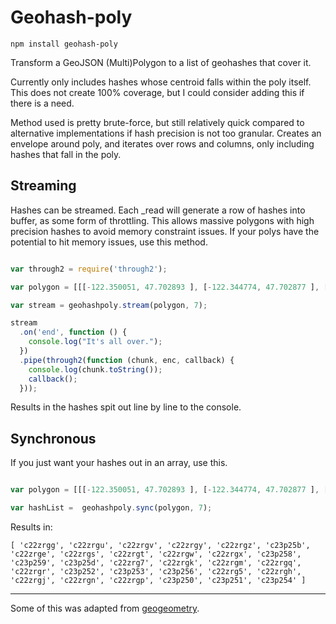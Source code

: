 # Geohash-poly

`npm install geohash-poly`

Transform a GeoJSON (Multi)Polygon to a list of geohashes that cover it.

Currently only includes hashes whose centroid falls within the poly itself. This does not create 100% coverage, but I could consider adding this if there is a need.

Method used is pretty brute-force, but still relatively quick compared to alternative implementations if hash precision is not too granular. Creates an envelope around poly, and iterates over rows and columns, only including hashes that fall in the poly.


## Streaming
Hashes can be streamed. Each _read will generate a row of hashes into buffer, as some form of throttling. This allows massive polygons with high precision hashes to avoid memory constraint issues. If your polys have the potential to hit memory issues, use this method.
```javascript

var through2 = require('through2');

var polygon = [[[-122.350051, 47.702893 ], [-122.344774, 47.702877 ], [-122.344777, 47.70324 ], [-122.341982, 47.703234 ], [-122.341959, 47.701421 ], [-122.339749, 47.701416 ], [-122.339704, 47.69776 ], [-122.341913, 47.697797 ], [-122.341905, 47.697071 ], [-122.344576, 47.697084 ], [-122.344609, 47.697807 ], [-122.349999, 47.697822 ], [-122.350051, 47.702893 ]]];

var stream = geohashpoly.stream(polygon, 7);

stream
  .on('end', function () {
    console.log("It's all over.");
  })
  .pipe(through2(function (chunk, enc, callback) {
    console.log(chunk.toString());
    callback();
  }));

```

Results in the hashes spit out line by line to the console.


## Synchronous
If you just want your hashes out in an array, use this.
```javascript

var polygon = [[[-122.350051, 47.702893 ], [-122.344774, 47.702877 ], [-122.344777, 47.70324 ], [-122.341982, 47.703234 ], [-122.341959, 47.701421 ], [-122.339749, 47.701416 ], [-122.339704, 47.69776 ], [-122.341913, 47.697797 ], [-122.341905, 47.697071 ], [-122.344576, 47.697084 ], [-122.344609, 47.697807 ], [-122.349999, 47.697822 ], [-122.350051, 47.702893 ]]];

var hashList =  geohashpoly.sync(polygon, 7);
```

Results in:
```
[ 'c22zrgg', 'c22zrgu', 'c22zrgv', 'c22zrgy', 'c22zrgz', 'c23p25b', 'c22zrge', 'c22zrgs', 'c22zrgt', 'c22zrgw', 'c22zrgx', 'c23p258', 'c23p259', 'c23p25d', 'c22zrg7', 'c22zrgk', 'c22zrgm', 'c22zrgq', 'c22zrgr', 'c23p252', 'c23p253', 'c23p256', 'c22zrg5', 'c22zrgh', 'c22zrgj', 'c22zrgn', 'c22zrgp', 'c23p250', 'c23p251', 'c23p254' ]
```

-------

Some of this was adapted from [geogeometry](http://github.com/jillesvangurp/geogeometry).
